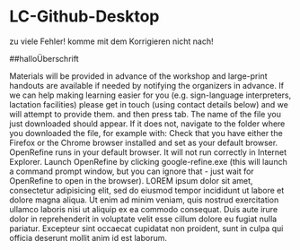 # LC-Github-Desktop
zu viele Fehler! komme mit dem Korrigieren nicht nach!

##halloÜberschrift

Materials will be provided in advance of the workshop and large-print handouts are available if needed by notifying the organizers in advance. If we can help making learning easier for you (e.g. sign-language interpreters, lactation facilities) please get in touch (using contact details below) and we will attempt to provide them.
and then press tab. The name of the file you just downloaded should appear. If it does not, navigate to the folder where you downloaded the file, for example with:
Check that you have either the Firefox or the Chrome browser installed and set as your default browser. OpenRefine runs in your default browser. It will not run correctly in Internet Explorer.
Launch OpenRefine by clicking google-refine.exe (this will launch a command prompt window, but you can ignore that - just wait for OpenRefine to open in the browser).
LOREM ipsum dolor sit amet, consectetur adipisicing elit, sed do eiusmod tempor incididunt ut labore et dolore magna aliqua. Ut enim ad minim veniam, quis nostrud exercitation ullamco laboris nisi ut aliquip ex ea commodo consequat. Duis aute irure dolor in reprehenderit in voluptate velit esse cillum dolore eu fugiat nulla pariatur. Excepteur sint occaecat cupidatat non proident, sunt in culpa qui officia deserunt mollit anim id est laborum.
